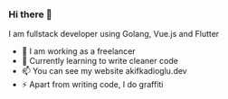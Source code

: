 ### Hi there 👋
I am fullstack developer using Golang, Vue.js and Flutter
- 🔭 I am working as a freelancer
- 🌱 Currently learning to write cleaner code
- 📫 You can see my website akifkadioglu.dev
- ⚡ Apart from writing code, I do graffiti 
<!--
**akifkadioglu/akifkadioglu** is a ✨ _special_ ✨ repository because its `README.md` (this file) appears on your GitHub profile.

Here are some ideas to get you started:

- 🔭 I’m currently working on ...
- 🌱 I’m currently learning ...
- 👯 I’m looking to collaborate on ...
- 🤔 I’m looking for help with ...
- 💬 Ask me about ...
- 📫 How to reach me: ...
- 😄 Pronouns: ...
- ⚡ Fun fact: ...
-->

